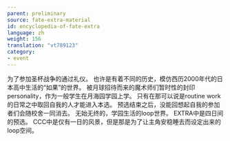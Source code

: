 ```yaml
---
parent: preliminary
source: fate-extra-material
id: encyclopedia-of-fate-extra
language: zh
weight: 156
translation: "vt789123"
category:
- event
---
```


为了参加圣杯战争的通过礼仪。
也许是有着不同的历史，模仿西历2000年代的日本高中生活的“如果”的世界。
被月球招待而来的魔术师们暂时性的封印personality，作为一般学生在月海园学园上学。
只有在那可以说是routine work的日常之中取回自我的人才能进入本选。
预选结束之后，没能回想起自我的参加者们会随校舍一同消去。
无始无终的，学园生活的loop世界。
EXTRA中是四日间的预选。
CCC中是仅有一日的风景，但是那是为了让主角安稳睡去而设定出来的loop空间。
